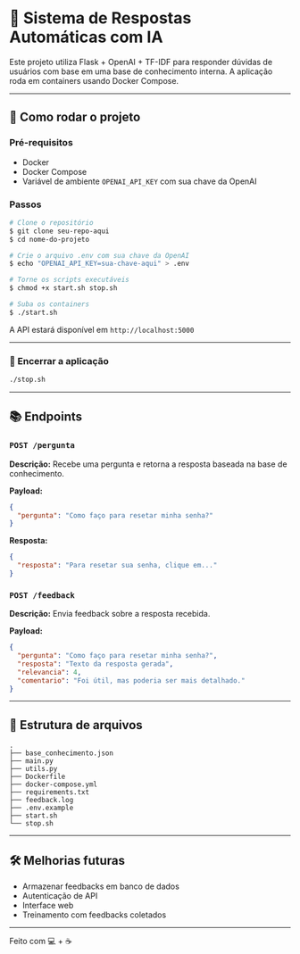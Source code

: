 # 🤖 Sistema de Respostas Automáticas com IA

Este projeto utiliza Flask + OpenAI + TF-IDF para responder dúvidas de usuários com base em uma base de conhecimento interna. A aplicação roda em containers usando Docker Compose.

---

## 🚀 Como rodar o projeto

### Pré-requisitos
- Docker
- Docker Compose
- Variável de ambiente `OPENAI_API_KEY` com sua chave da OpenAI

### Passos

```bash
# Clone o repositório
$ git clone seu-repo-aqui
$ cd nome-do-projeto

# Crie o arquivo .env com sua chave da OpenAI
$ echo "OPENAI_API_KEY=sua-chave-aqui" > .env

# Torne os scripts executáveis
$ chmod +x start.sh stop.sh

# Suba os containers
$ ./start.sh
```

A API estará disponível em `http://localhost:5000`

---

### 📴 Encerrar a aplicação

```bash
./stop.sh
```

---

## 📚 Endpoints

### `POST /pergunta`
**Descrição:** Recebe uma pergunta e retorna a resposta baseada na base de conhecimento.

**Payload:**
```json
{
  "pergunta": "Como faço para resetar minha senha?"
}
```
**Resposta:**
```json
{
  "resposta": "Para resetar sua senha, clique em..."
}
```

### `POST /feedback`
**Descrição:** Envia feedback sobre a resposta recebida.

**Payload:**
```json
{
  "pergunta": "Como faço para resetar minha senha?",
  "resposta": "Texto da resposta gerada",
  "relevancia": 4,
  "comentario": "Foi útil, mas poderia ser mais detalhado."
}
```

---

## 🧱 Estrutura de arquivos
```
.
├── base_conhecimento.json
├── main.py
├── utils.py
├── Dockerfile
├── docker-compose.yml
├── requirements.txt
├── feedback.log
├── .env.example
├── start.sh
└── stop.sh
```

---

## 🛠 Melhorias futuras
- Armazenar feedbacks em banco de dados
- Autenticação de API
- Interface web
- Treinamento com feedbacks coletados

---

Feito com 💻 + ☕